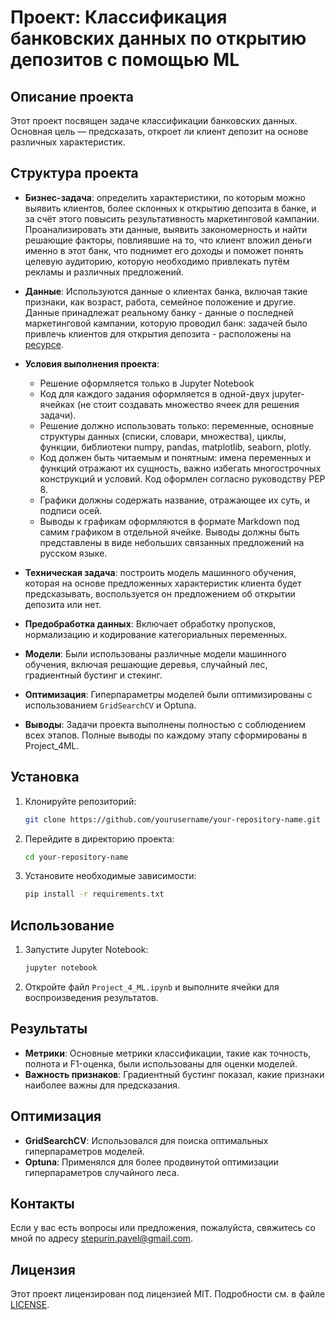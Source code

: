 # Проект: Классификация банковских данных по открытию депозитов с помощью ML

## Описание проекта

Этот проект посвящен задаче классификации банковских данных. Основная цель — предсказать, откроет ли клиент депозит на основе различных характеристик.

## Структура проекта
- **Бизнес-задача**: определить характеристики, по которым можно выявить клиентов, более склонных к открытию депозита в банке, и за счёт этого повысить результативность маркетинговой кампании. Проанализировать эти данные, выявить закономерность и найти решающие факторы, повлиявшие на то, что клиент вложил деньги именно в этот банк, что поднимет его доходы и поможет понять целевую аудиторию, которую необходимо привлекать путём рекламы и различных предложений.
- **Данные**: Используются данные о клиентах банка, включая такие признаки, как возраст, работа, семейное положение и другие. Данные принадлежат реальному банку - данные о последней маркетинговой кампании, которую проводил банк: задачей было привлечь клиентов для открытия депозита - расположены на [ресурсе](https://lms.skillfactory.ru/asset-v1:SkillFactory+DST-3.0+28FEB2021+type@asset+block@bank_fin.zip).
- **Условия выполнения проекта**:
  - Решение оформляется только в Jupyter Notebook
  - Код для каждого задания оформляется в одной-двух jupyter-ячейках (не стоит создавать множество ячеек для решения задачи).
  - Решение должно использовать только: переменные, основные структуры данных (списки, словари, множества), циклы, функции, библиотеки numpy, pandas, matplotlib, seaborn, plotly. 
  - Код должен быть читаемым и понятным: имена переменных и функций отражают их сущность, важно избегать многострочных конструкций и условий. Код оформлен согласно руководству PEP 8.
  - Графики должны содержать название, отражающее их суть, и подписи осей.
  - Выводы к графикам оформляются в формате Markdown под самим графиком в отдельной ячейке. Выводы должны быть представлены в виде небольших связанных предложений на русском языке.
- **Техническая задача**: построить модель машинного обучения, которая на основе предложенных характеристик клиента будет предсказывать, воспользуется он предложением об открытии депозита или нет.

- **Предобработка данных**: Включает обработку пропусков, нормализацию и кодирование категориальных переменных.
- **Модели**: Были использованы различные модели машинного обучения, включая решающие деревья, случайный лес, градиентный бустинг и стекинг.
- **Оптимизация**: Гиперпараметры моделей были оптимизированы с использованием `GridSearchCV` и Optuna.

- **Выводы**: Задачи проекта выполнены полностью с соблюдением всех этапов. Полные выводы по каждому этапу сформированы в Project_4ML.

## Установка

1. Клонируйте репозиторий:
   ```bash
   git clone https://github.com/yourusername/your-repository-name.git
   ```
2. Перейдите в директорию проекта:
   ```bash
   cd your-repository-name
   ```
3. Установите необходимые зависимости:
   ```bash
   pip install -r requirements.txt
   ```

## Использование

1. Запустите Jupyter Notebook:
   ```bash
   jupyter notebook
   ```
2. Откройте файл `Project_4_ML.ipynb` и выполните ячейки для воспроизведения результатов.

## Результаты

- **Метрики**: Основные метрики классификации, такие как точность, полнота и F1-оценка, были использованы для оценки моделей.
- **Важность признаков**: Градиентный бустинг показал, какие признаки наиболее важны для предсказания.

## Оптимизация

- **GridSearchCV**: Использовался для поиска оптимальных гиперпараметров моделей.
- **Optuna**: Применялся для более продвинутой оптимизации гиперпараметров случайного леса.

## Контакты

Если у вас есть вопросы или предложения, пожалуйста, свяжитесь со мной по адресу [stepurin.pavel@gmail.com](mailto:stepurin.pavel@gmail.com).

## Лицензия

Этот проект лицензирован под лицензией MIT. Подробности см. в файле [LICENSE](LICENSE).
